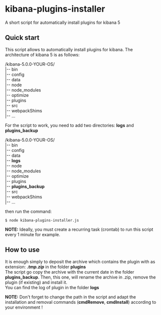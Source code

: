 # kibana-plugins-installer
A short script for automatically install plugins for kibana 5   
## Quick start
This script allows to automatically install plugins for kibana. The architecture of kibana 5 is as follows:

/kibana-5.0.0-YOUR-OS/   
|-- bin   
|-- config   
|-- data   
|-- node   
|-- node_modules   
|-- optimize   
|-- plugins   
|-- src   
|-- webpackShims   
|-- ...   

For the script to work, you need to add two directories: **logs** and **plugins_backup** 

/kibana-5.0.0-YOUR-OS/   
|-- bin   
|-- config   
|-- data   
|-- **logs**   
|-- node   
|-- node_modules   
|-- optimize   
|-- plugins  
|-- **plugins_backup**   
|-- src   
|-- webpackShims   
|-- ...   

then run the command:   

`$ node kibana-plugins-installer.js`   

**NOTE:** Ideally, you must create a recurring task (crontab) to run this script every 1 minute for example.

## How to use

It is enough simply to deposit the archive which contains the plugin with as extension: ***.tmp.zip*** in the folder **plugins**   
The script go copy the archive with the current date in the folder **plugins_backup**. Then, this one, will rename the archive in .zip, remove the plugin (if existing) and install it.   
You can find the log of plugin in the folder **logs**

**NOTE:** Don't forget to change the path in the script and adapt the installation and removal commands (**cmdRemove**, **cmdInstall**) according to your environment !


